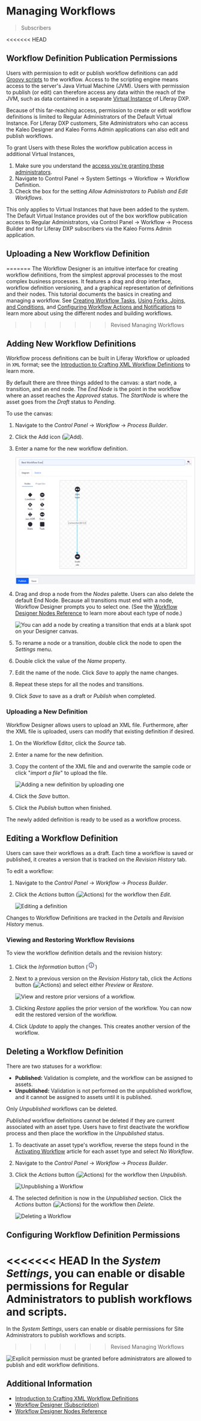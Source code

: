 # Managing Workflows

> Subscribers

<<<<<<< HEAD
## Workflow Definition Publication Permissions

Users with permission to edit or publish workflow definitions can add [Groovy scripts](../../../system-administration/using-the-script-engine/using-the-script-engine.md) to the workflow. Access to the scripting engine means access to the server's Java Virtual Machine (JVM). Users with permission to publish (or edit) can therefore access any data within the reach of the JVM, such as data contained in a separate [Virtual Instance](../../../system-administration/virtual-instances.md) of Liferay DXP.

Because of this far-reaching access, permission to create or edit workflow definitions is limited to Regular Administrators of the Default Virtual Instance. For Liferay DXP customers, Site Administrators who can access the Kaleo Designer and Kaleo Forms Admin applications can also edit and publish workflows.

To grant Users with these Roles the workflow publication access in additional Virtual Instances,

1. Make sure you understand the [access you're granting these administrators](../../../users-and-permissions/roles-and-permissions/understanding-roles-and-permissions.md).
1. Navigate to Control Panel &rarr; System Settings &rarr; Workflow &rarr; Workflow Definition.
1. Check the box for the setting _Allow Administrators to Publish and Edit Workflows_.

This only applies to Virtual Instances that have been added to the system. The Default Virtual Instance provides out of the box workflow publication access to Regular Administrators, via Control Panel &rarr; Workflow &rarr; Process Builder and for Liferay DXP subscribers via the Kaleo Forms Admin application.

## Uploading a New Workflow Definition
=======
The Workflow Designer is an intuitive interface for creating workflow definitions, from the simplest approval processes to the most complex business processes. It features a drag and drop interface, workflow definition versioning, and a graphical representation of definitions and their nodes. This tutorial documents the basics in creating and managing a workflow. See [Creating Workflow Tasks](./workflow-designer/creating-workflow-tasks.md), [Using Forks, Joins, and Conditions](./workflow-designer/using-forks-joins-and-conditions.md), and [Configuring Workflow Actions and Notifications](./workflow-designer/configuring-workflow-actions-and-notifications.md) to learn more about using the different nodes and building workflows.
>>>>>>> Revised Managing Workflows

## Adding New Workflow Definitions

Workflow process definitions can be built in Liferay Workflow or uploaded in `XML` format; see the [Introduction to Crafting XML Workflow Definitions](https://help.liferay.com/hc/articles/360029147791-Introduction-to-Crafting-XML-Workflow-Definitions) to learn more.

By default there are three things added to the canvas: a start node, a transition, and an end node. The _End Node_ is the point in the workflow where an asset reaches the _Approved_ status. The _StartNode_ is where the asset goes from the _Draft_ status to _Pending_.

To use the canvas:

1. Navigate to the _Control Panel_ &rarr; _Workflow_ &rarr; _Process Builder_.
1. Click the Add icon (![Add](../../../images/icon-add.png)).
1. Enter a name for the new workflow definition.

    ![The Workflow Designer's graphical interface makes designing workflows intuitive.](./managing-workflows/images/07.png)

1. Drag and drop a node from the _Nodes_ palette. Users can also delete the default End Node. Because all transitions must end with a node, Workflow Designer prompts you to select one. (See the [Workflow Designer Nodes Reference](./workflow-designer/workflow-designer-nodes-reference.md) to learn more about each type of node.)

    ![You can add a node by creating a transition that ends at a blank spot on your Designer canvas.](./managing-workflows/images/workflow-designer-add-node.png)

1. To rename a node or a transition, double click the node to open the _Settings_ menu.
1. Double click the value of the _Name_ property.
1. Edit the name of the node. Click _Save_ to apply the name changes.
1. Repeat these steps for all the nodes and transitions.
1. Click _Save_ to save as a draft or _Publish_ when completed.

### Uploading a New Definition

Workflow Designer allows users to upload an XML file. Furthermore, after the XML file is uploaded, users can modify that existing definition if desired.

1. On the Workflow Editor, click the _Source_ tab.
1. Enter a name for the new definition.
1. Copy the content of the XML file and and overwrite the sample code or click "_import a file_" to upload the file.

    ![Adding a new definition by uploading one](./managing-workflows/images/01.png)

1. Click the _Save_ button.
1. Click the _Publish_ button when finished.

The newly added definition is ready to be used as a workflow process.

## Editing a Workflow Definition

Users can save their workflows as a draft. Each time a workflow is saved or published, it creates a version that is tracked on the _Revision History_ tab.

To edit a workflow:

1. Navigate to the _Control Panel_ &rarr; _Workflow_ &rarr; _Process Builder_.
1. Click the _Actions_ button (![Actions](../../../images/icon-actions.png)) for the workflow then _Edit_.

    ![Editing a definition](./managing-workflows/images/03.png)

Changes to Workflow Definitions are tracked in the _Details_ and _Revision History_ menus.

### Viewing and Restoring Workflow Revisions

To view the workflow definition details and the revision history:

1. Click the _Information_ button (![Information](../../../images/icon-information.png))
1. Next to a previous version on the _Revision History_ tab, click the *Actions* button (![Actions](../../../images/icon-actions.png)) and select either *Preview* or *Restore*.

    ![View and restore prior versions of a workflow.](./managing-workflows/images/02.png)

1. Clicking _Restore_ applies the prior version of the workflow. You can now edit the restored version of the workflow.
1. Click _Update_ to apply the changes. This creates another version of the workflow.

## Deleting a Workflow Definition

There are two statuses for a workflow:

* **Published:** Validation is complete, and the workflow can be assigned to assets.
* **Unpublished:** Validation is not performed on the unpublished workflow, and it cannot be assigned to assets until it is published.

Only _Unpublished_ workflows can be deleted.

_Published_ workflow definitions cannot be deleted if they are current associated with an asset type. Users have to first deactivate the workflow process and then place the workflow in the _Unpublished_ status.

1. To deactivate an asset type's workflow, reverse the steps found in the [Activating Workflow](./activating-workflow.md) article for each asset type and select _No Workflow_.
1. Navigate to the _Control Panel_ &rarr; _Workflow_ &rarr; _Process Builder_.
1. Click the _Actions_ button (![Actions](../../../images/icon-actions.png)) for the workflow then _Unpublish_.

    ![Unpublishing a Workflow](./managing-workflows/images/04.png)

1. The selected definition is now in the _Unpublished_ section. Click the _Actions_ button (![Actions](../../../images/icon-actions.png)) for the workflow then _Delete_.

    ![Deleting a Workflow](./managing-workflows/images/05.png)

## Configuring Workflow Definition Permissions

<<<<<<< HEAD
In the _System Settings_, you can enable or disable permissions for Regular Administrators to publish workflows and scripts.
=======
In the _System Settings_, users can enable or disable permissions for Site Administrators to publish workflows and scripts.
>>>>>>> Revised Managing Workflows

![Explicit permission must be granted before administrators are allowed to publish and edit workflow definitions.](./managing-workflows/images/06.png)

## Additional Information

* [Introduction to Crafting XML Workflow Definitions](https://help.liferay.com/hc/articles/360029147791-Introduction-to-Crafting-XML-Workflow-Definitions)
* [Workflow Designer (Subscription)](https://help.liferay.com/hc/articles/360028821892-Workflow-Designer)
* [Workflow Designer Nodes Reference](./workflow-designer/workflow-designer-nodes-reference.md)
